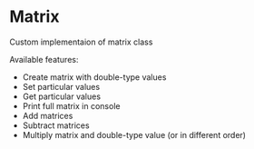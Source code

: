 # Matrix
Custom implementaion of matrix class

Available features:
  - Create matrix with double-type values
  - Set particular values
  - Get particular values
  - Print full matrix in console
  - Add matrices
  - Subtract matrices
  - Multiply matrix and double-type value (or in different order)

